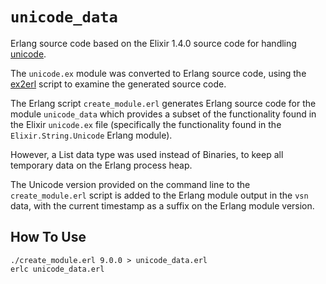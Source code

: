 `unicode_data`
==============

Erlang source code based on the Elixir 1.4.0 source code for handling
[unicode](https://github.com/elixir-lang/elixir/tree/master/lib/elixir/unicode).

The `unicode.ex` module was converted to Erlang source code, using the
[ex2erl](https://github.com/okeuday/reltool_util/blob/master/ex2erl) script to
examine the generated source code.

The Erlang script `create_module.erl` generates Erlang source code for the
module `unicode_data` which provides a subset of the functionality found
in the Elixir `unicode.ex` file (specifically the functionality found
in the `Elixir.String.Unicode` Erlang module).

However, a List data type was used instead of Binaries, to keep all temporary
data on the Erlang process heap.

The Unicode version provided on the command line to the `create_module.erl`
script is added to the Erlang module output in the `vsn` data, with the
current timestamp as a suffix on the Erlang module version.

How To Use
----------

    ./create_module.erl 9.0.0 > unicode_data.erl
    erlc unicode_data.erl

